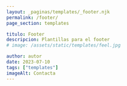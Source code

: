 ```yaml
---
layout: _paginas/templates/_footer.njk
permalink: /footer/
page_section: templates

titulo: Footer
descripcion: Plantillas para el footer
# image: /assets/static/templates/feel.jpg

author: autor
date: 2023-07-10
tags: ["templates"]
imageAlt: Contacta
---
```

